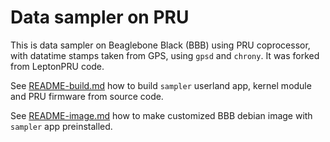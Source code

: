 # Data sampler on PRU

This is data sampler on Beaglebone Black (BBB) using PRU coprocessor, with datatime stamps taken from GPS, using `gpsd` and `chrony`. It was forked from LeptonPRU code.

See [README-build.md](README-build.md) how to build `sampler` userland app, kernel module and PRU firmware from source code.

See [README-image.md](README-image.md) how to make customized BBB debian image with `sampler` app preinstalled.

